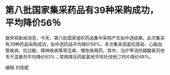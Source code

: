 # 第八批国家集采药品有39种采购成功，平均降价56％

据央视新闻消息，今天，第八批国家组织药品集中采购产生拟中选结果。此次集采有39种药品采购成功，拟中选药品平均降价56%。本次集采涵盖抗感染、心脑血管疾病、抗过敏、精神疾病等常见病、慢性病用药。其中，治疗甲流的磷酸奥司他韦干混悬剂平均降价83%；常用降压药氨氯地平阿托伐他汀钙片降价48%。

编辑 刘佳妮

